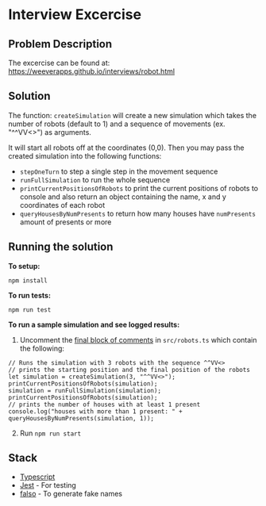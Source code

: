 # Interview Excercise 

## Problem Description

The excercise can be found at: https://weeverapps.github.io/interviews/robot.html


## Solution

The function: `createSimulation` will create a new simulation which takes the number of robots (default to 1) and a sequence of movements (ex. "^^VV<>") as arguments. 

It will start all robots off at the coordinates (0,0). Then you may pass the created simulation into the following functions:
-  `stepOneTurn` to step a single step in the movement sequence
-  `runFullSimulation` to run the whole sequence
-  `printCurrentPositionsOfRobots` to print the current positions of robots to console and also return an object containing the name, x and y coordinates of each robot
-  `queryHousesByNumPresents` to return how many houses have `numPresents` amount of presents or more

## Running the solution

 **To setup:**

 ```npm install```

 **To run tests:**

 ```npm run test```

 **To run a sample simulation and see logged results:**

 1. Uncomment the [final block of comments](https://github.com/marwaybs/robots/blob/828a2a376596ad5d95193256100ef486b460bf26/src/robots.ts#L61-L67) in `src/robots.ts` which contain the following:

 ```
// Runs the simulation with 3 robots with the sequence ^^VV<>
// prints the starting position and the final position of the robots
let simulation = createSimulation(3, "^^VV<>");
printCurrentPositionsOfRobots(simulation);
simulation = runFullSimulation(simulation);
printCurrentPositionsOfRobots(simulation);
// prints the number of houses with at least 1 present
console.log("houses with more than 1 present: " + queryHousesByNumPresents(simulation, 1));
```

2. Run `npm run start`

## Stack
- [Typescript](https://www.typescriptlang.org/)
- [Jest](https://jestjs.io/) - For testing
- [falso](https://github.com/ngneat/falso) - To generate fake names